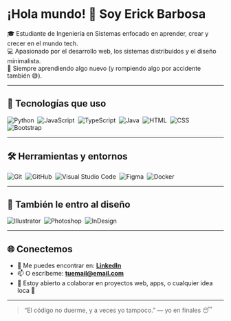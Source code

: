# ¡Hola mundo! 👋 Soy Erick Barbosa

🎓 Estudiante de Ingeniería en Sistemas enfocado en aprender, crear y crecer en el mundo tech.  
💻 Apasionado por el desarrollo web, los sistemas distribuidos y el diseño minimalista.  
🚀 Siempre aprendiendo algo nuevo (y rompiendo algo por accidente también 😅).

---

## 🧠 Tecnologías que uso

![Python](https://img.shields.io/badge/-Python-05122A?style=flat&logo=python)&nbsp;
![JavaScript](https://img.shields.io/badge/-JavaScript-05122A?style=flat&logo=javascript)&nbsp;
![TypeScript](https://img.shields.io/badge/-TypeScript-05122A?style=flat&logo=typescript&logoColor=3178C6)&nbsp;
![Java](https://img.shields.io/badge/-Java-05122A?style=flat&logo=Java&logoColor=FFA518)&nbsp;
![HTML](https://img.shields.io/badge/-HTML-05122A?style=flat&logo=HTML5)&nbsp;
![CSS](https://img.shields.io/badge/-CSS-05122A?style=flat&logo=CSS3&logoColor=1572B6)&nbsp;
![Bootstrap](https://img.shields.io/badge/-Bootstrap-05122A?style=flat&logo=bootstrap&logoColor=563D7C)

---

## 🛠️ Herramientas y entornos

![Git](https://img.shields.io/badge/-Git-05122A?style=flat&logo=git)&nbsp;
![GitHub](https://img.shields.io/badge/-GitHub-05122A?style=flat&logo=github)&nbsp;
![Visual Studio Code](https://img.shields.io/badge/-Visual%20Studio%20Code-05122A?style=flat&logo=visual-studio-code&logoColor=007ACC)&nbsp;
![Figma](https://img.shields.io/badge/-Figma-05122A?style=flat&logo=figma)&nbsp;
![Docker](https://img.shields.io/badge/-Docker-05122A?style=flat&logo=docker)&nbsp;

---

## 🎨 También le entro al diseño

![Illustrator](https://img.shields.io/badge/-Illustrator-05122A?style=flat&logo=adobe-illustrator)&nbsp;
![Photoshop](https://img.shields.io/badge/-Photoshop-05122A?style=flat&logo=adobe-photoshop)&nbsp;
![InDesign](https://img.shields.io/badge/-InDesign-05122A?style=flat&logo=adobe-indesign)&nbsp;

---

## 🌐 Conectemos

- 💌 Me puedes encontrar en: **[LinkedIn](https://www.linkedin.com/in/tuusuario)**  
- 📫 O escríbeme: **tuemail@email.com**  
- 💬 Estoy abierto a colaborar en proyectos web, apps, o cualquier idea loca 🤙

---

> “El código no duerme, y a veces yo tampoco.” — yo en finales 😴

<!--
**ErickBarbosa7/ErickBarbosa7** is a ✨ _special_ ✨ repository because its `README.md` (this file) appears on your GitHub profile.
-->

